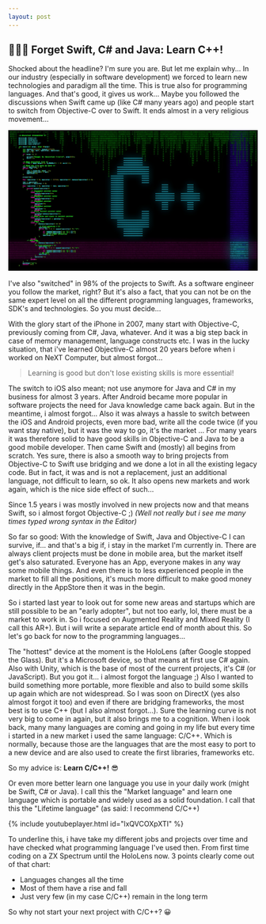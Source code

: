 ```yaml
---
layout: post
---
```


## 🧑🏻‍💻 Forget Swift, C# and Java: Learn C++!

Shocked about the headline? I'm sure you are. But let me explain why... In our industry (especially in software development) we forced to learn new technologies and paradigm all the time. This is true also for programming languages. And that's good, it gives us work... Maybe you followed the discussions when Swift came up (like C# many years ago) and people start to switch from Objective-C over to Swift. It ends almost in a very religious movement...

![C++](/images/cpp.jpg)

I've also "switched" in 98% of the projects to Swift. As a software engineer you follow the market, right? But it's also a fact, that you can not be on the same expert level on all the different programming languages, frameworks, SDK's and technologies. So you must decide...

With the glory start of the iPhone in 2007, many start with Objective-C, previously coming from C#, Java, whatever. And it was a big step back in case of memory management, language constructs etc. I was in the lucky situation, that i've learned Objective-C almost 20 years before when i worked on NeXT Computer, but almost forgot...

> Learning is good but don't lose existing skills is more essential!

The switch to iOS also meant; not use anymore for Java and C# in my business for almost 3 years. After Android became more popular in software projects the need for Java knowledge came back again. But in the meantime, i almost forgot... Also it was always a hassle to switch between the iOS and Android projects, even more bad, write all the code twice (if you want stay native), but it was the way to go, it's the market ... For many years it was therefore solid to have good skills in Objective-C and Java to be a good mobile developer. Then came Swift and (mostly) all begins from scratch. Yes sure, there is also a smooth way to bring projects from Objective-C to Swift use bridging and we done a lot in all the existing legacy code. But in fact, it was and is not a replacement, just an additional language, not difficult to learn, so ok. It also opens new markets and work again, which is the nice side effect of such...

Since 1.5 years i was mostly involved in new projects now and that means Swift, so i almost forgot Objective-C ;) *(Well not really but i see me many times typed wrong syntax in the Editor)*

So far so good: With the knowledge of Swift, Java and Objective-C I can survive, if... and that's a big if, i stay in the market I'm currently in. There are always client projects must be done in mobile area, but the market itself get's also saturated. Everyone has an App, everyone makes in any way some mobile things. And even there is to less experienced people in the market to fill all the positions, it's much more difficult to make good money directly in the AppStore then it was in the begin.

So i started last year to look out for some new areas and startups which are still possible to be an "early adopter", but not too early, lol, there must be a market to work in. So i focused on Augmented Reality and Mixed Reality (I call this AR+). But i will write a separate article end of month about this. So let's go back for now to the programming languages...

The "hottest" device at the moment is the HoloLens (after Google stopped the Glass). But it's a Microsoft device, so that means at first use C# again. Also with Unity, which is the base of most of the current projects, it's C# (or JavaScript). But you got it... i almost forgot the language ;) Also I wanted to build something more portable, more flexible and also to build some skills up again which are not widespread. So I was soon on DirectX (yes also almost forgot it too) and even if there are bridging frameworks, the most best is to use C++ (but I also almost forgot...). Sure the learning curve is not very big to come in again, but it also brings me to a cognition. When i look back, many many languages are coming and going in my life but every time i started in a new market i used the same language: C/C++. Which is normally, because those are the languages that are the most easy to port to a new device and are also used to create the first libraries, frameworks etc.

So my advice is: **Learn C/C++!** 😎

Or even more better learn one language you use in your daily work (might be Swift, C# or Java). I call this the "Market language" and learn one language which is portable and widely used as a solid foundation. I call that this the "Lifetime language" (as said: I recommend C/C++)

{% include youtubeplayer.html id="lxQVCOXpXTI" %}

To underline this, i have take my different jobs and projects over time and have checked what programming language I've used then. From first time coding on a ZX Spectrum until the HoloLens now. 3 points clearly come out of that chart:

- Languages changes all the time
- Most of them have a rise and fall
- Just very few (in my case C/C++) remain in the long term

So why not start your next project with C/C++? 😀
